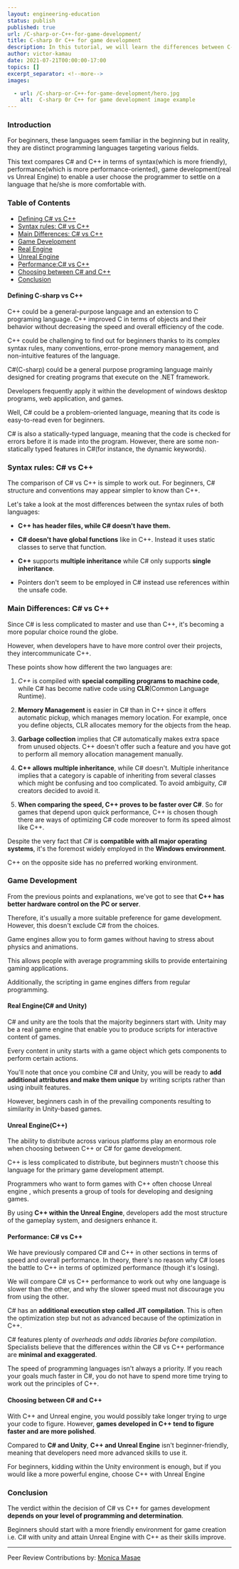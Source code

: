 ```yaml
---
layout: engineering-education
status: publish
published: true
url: /C-sharp-or-C++-for-game-development/
title: C-sharp 0r C++ for game development
description: In this tutorial, we will learn the differences between C-sharp and C++ programming languages. We will get to know which one we can use for game developmet as beginners.
author: victor-kamau
date: 2021-07-21T00:00:00-17:00
topics: []
excerpt_separator: <!--more-->
images:

  - url: /C-sharp-or-C++-for-game-development/hero.jpg
    alt:  C-sharp 0r C++ for game development image example
---
```


### Introduction
For beginners, these languages seem familiar in the beginning but in reality, they are distinct programming languages targeting various fields.
<!--more-->

This text compares C# and C++ in terms of syntax(which is more friendly), performance(which is more performance-oriented), game development(real vs Unreal Engine) to enable a user choose the programmer to settle on a language that he/she is more comfortable with.

### Table of Contents
- [Defining C# vs C++](#defining-c#-vs-c++)
- [Syntax rules: C# vs C++](#syntax-rules:-c#-vs-c++)
- [Main Differences: C# vs C++](#Main-Differences:-C#-vs-C++)
- [Game Development ](#game-development)
- [Real Engine](#real-engine(c#-and-unity))
- [Unreal Engine](#Unreal-Engine(c++))
- [Performance:C# vs C++](#Performance,-C#-vs-C++)
- [Choosing between C# and C++](#Choosing-between-C#-and-C++)
- [Conclusion](#conclusion)

#### Defining C-sharp vs C++
C++ could be a general-purpose language and an extension to C programing language. C++ improved C in terms of objects and their behavior without decreasing the speed and overall efficiency of the code.

C++ could be challenging to find out for beginners thanks to its complex syntax rules, many conventions, error-prone memory management, and non-intuitive features of the language.

C#(C-sharp) could be a general purpose programing language mainly designed for creating programs that execute on the .NET framework.

Developers frequently apply it within the development of windows desktop programs, web application, and games.

Well, C# could be a problem-oriented language, meaning that its code is easy-to-read even for beginners.

C# is also a statically-typed language, meaning that the code is checked for errors before it is made into the program. However, there are some non-statically typed features in C#(for instance, the dynamic keywords).

### Syntax rules: C# vs C++
The comparison of C# vs C++ is simple to work out. For beginners, C# structure and conventions may appear simpler to know than C++.

Let's take a look at the most differences between the syntax rules of both languages:

- **C++ has header files, while C# doesn't have them.**
- **C# doesn't have global functions** like in C++. Instead it uses static classes to serve that function.

- **C++** supports **multiple inheritance** while C# only supports **single inheritance**.

- Pointers don't seem to be employed in C# instead use references within the unsafe code.

### Main Differences: C# vs C++
Since C# is less complicated to master and use than C++, it's becoming a more popular choice round the globe.

However, when developers have to have more control over their projects, they intercommunicate C++.

These points show how different the two languages are:

1. *C++* is compiled with **special compiling programs to machine code**, while C# has become native code using **CLR**(Common Language Runtime).

2. **Memory Management** is easier in C# than in C++ since it offers automatic pickup, which manages memory location. For example, once you define objects, CLR allocates memory for the objects from the heap.

3. **Garbage collection** implies that *C#* automatically makes extra space from unused objects. C++ doesn't offer such a feature and you have got to perform all memory allocation management manually.

4. **C++ allows multiple inheritance**, while C# doesn't.
  Multiple inheritance implies that a category is capable of inheriting from several classes which might be confusing and too complicated. To avoid ambiguity, *C#* creators decided to avoid it.

5. **When comparing the speed, C++ proves to be faster over C#**.
  So for games that depend upon quick performance, C++ is chosen though there are ways of optimizing C# code moreover to form its speed almost like C++.

Despite the very fact that *C#* is **compatible with all major operating systems**, it's the foremost widely employed in the **Windows environment**.

C++ on the opposite side has no preferred working environment.

### Game Development
From the previous points and explanations, we've got to see that **C++ has better hardware control on the PC or server**.

Therefore, it's usually a more suitable preference for game development. However, this doesn't exclude C# from the choices.

Game engines allow you to form games without having to stress about physics and animations.

This allows people with average programming skills to provide entertaining gaming applications.

Additionally, the scripting in game engines differs from regular programming.

#### Real Engine(C# and Unity)
C# and unity are the tools that the majority beginners start with. Unity may be a real game engine that enable you to produce scripts for interactive content of games.

Every content in unity starts with a game object which gets components to perform certain actions.

You'll note that once you combine C# and Unity, you will be ready to **add additional attributes and make them unique** by writing scripts rather than using inbuilt features.

However, beginners cash in of the prevailing components resulting to similarity in Unity-based games.

#### Unreal Engine(C++)
The ability to distribute across various platforms play an enormous role when choosing between C++ or C# for game development.

C++ is less complicated to distribute, but beginners mustn't choose this language for the primary game development attempt.

Programmers who want to form games with C++ often choose Unreal engine , which presents a group of tools for developing and designing games.

By using **C++ within the Unreal Engine**, developers add the most structure of the gameplay system, and designers enhance it.

#### Performance: C# vs C++
We have previously compared C# and C++ in other sections in terms of speed and overall performance.
In theory, there's no reason why C# loses the battle to C++ in terms of optimized performance (though it's losing).

We will compare C# vs C++ performance to work out why one language is slower than the other, and why the slower speed must not discourage you from using the other.

C# has an **additional execution step called JIT compilation**.
This is often the optimization step but not as advanced because of the optimization in C++.

C# features plenty of *overheads and adds libraries before compilation*.
Specialists believe that the differences within the C# vs C++ performance are **minimal and exaggerated**.

The speed of programming languages isn't always a priority. If you reach your goals much faster in C#, you do not have to spend more time trying to work out the principles of C++.

#### Choosing between C# and C++
With C++ and Unreal engine, you would possibly take longer trying to urge your code to figure. However, **games developed in C++ tend to figure faster and are more polished**.

Compared to **C# and Unity**, **C++ and Unreal Engine** isn't beginner-friendly, meaning that developers need more advanced skills to use it.

For beginners, kidding within the Unity environment is enough, but if you would like a more powerful engine, choose C++ with Unreal Engine

### Conclusion
The verdict within the decision of C# vs C++ for games development **depends on your level of programming and determination**.

Beginners should start with a more friendly environment for game creation i.e. C# with unity and attain Unreal Engine with C++ as their skills improve.

---
Peer Review Contributions by: [Monica Masae](/engineering-education/authors/monica-masae/)